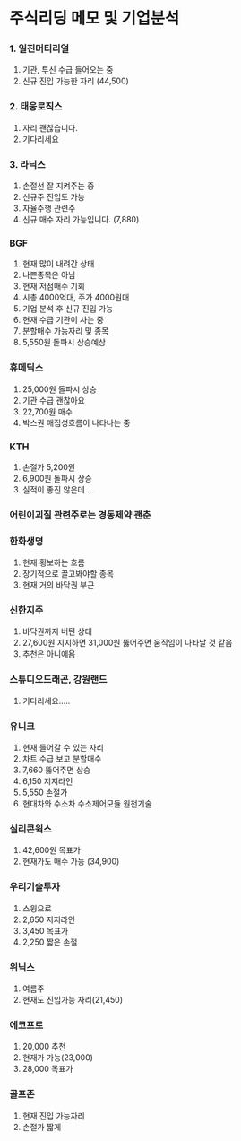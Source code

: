 # 주식리딩 메모 및 기업분석

### 1. 일진머티리얼 

1. 기관, 투신 수급 들어오는 중
2. 신규 진입 가능한 자리 (44,500)

### 2. 태웅로직스

1. 자리 괜찮습니다.
2. 기다리세요

### 3. 라닉스

1. 손절선 잘 지켜주는 중
2. 신규주 진입도 가능
3. 자율주행 관련주 
4. 신규 매수 자리 가능입니다. (7,880)

### BGF

1. 현재 많이 내려간 상태
2. 나쁜종목은 아님
3. 현재 저점매수 기회 
4. 시총 4000억대, 주가 4000원대 
5. 기업 분석 후 신규 진입 가능 
6. 현재 수급 기관이 사는 중 
7. 분할매수 가능자리 및 종목
8. 5,550원 돌파시 상승예상 

### 휴메딕스

1. 25,000원 돌파시 상승
2. 기관 수급 괜찮아요
3. 22,700원 매수 
4. 박스권 매집성흐름이 나타나는 중 

### KTH

1. 손절가 5,200원 
2. 6,900원 돌파시 상승
3. 실적이 좋진 않은데 ... 

### 어린이괴질 관련주로는 경동제약 괜춘

### 한화생명

1. 현재 횡보하는 흐름
2. 장기적으로 끌고봐야할 종목
3. 현재 거의 바닥권 부근 

### 신한지주 

1. 바닥권까지 버틴 상태
2. 27,600원 지지하면 31,000원 뚫어주면 움직임이 나타날 것 같음
3. 추천은 아니에욤


### 스튜디오드래곤, 강원랜드 

1. 기다리세요.....

### 유니크

1. 현재 들어갈 수 있는 자리
2. 차트 수급 보고 분할매수 
3. 7,660 뚫어주면 상승
4. 6,150 지지라인
5. 5,550 손절가 
6. 현대차와 수소차 수소제어모듈 원천기술  

### 실리콘윅스
1. 42,600원 목표가 
2. 현재가도 매수 가능 (34,900)

### 우리기술투자
1. 스윙으로 
2. 2,650 지지라인
3. 3,450 목표가 
4. 2,250 짧은 손절

### 위닉스 
1. 여름주 
2. 현재도 진입가능 자리(21,450)

### 에코프로
1. 20,000 추천
2. 현재가 가능(23,000)
3. 28,000 목표가
   
### 골프존
1. 현재 진입 가능자리 
2. 손절가 짧게

